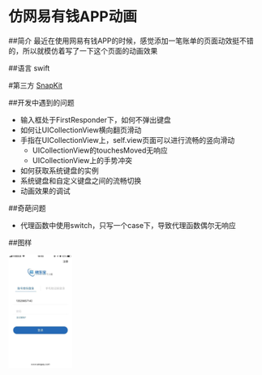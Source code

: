 # 仿网易有钱APP动画

##简介
最近在使用网易有钱APP的时候，感觉添加一笔账单的页面动效挺不错的，所以就模仿着写了一下这个页面的动画效果

##语言
swift

#第三方
[SnapKit](https://github.com/SnapKit/SnapKit)

##开发中遇到的问题
* 输入框处于FirstResponder下，如何不弹出键盘
* 如何让UICollectionView横向翻页滑动
* 手指在UICollectionView上，self.view页面可以进行流畅的竖向滑动
  + UICollectionView的touchesMoved无响应
  + UICollectionView上的手势冲突
* 如何获取系统键盘的实例
* 系统键盘和自定义键盘之间的流畅切换
* 动画效果的调试

##奇葩问题
* 代理函数中使用switch，只写一个case下，导致代理函数偶尔无响应

##图样
<div>
<img style="float:left margin:5" src = "https://github.com/fortitude1990/unsapp/blob/master/images/WechatIMG4.jpeg" 
width = "25%" alt = "记录一笔"/>
</div>





